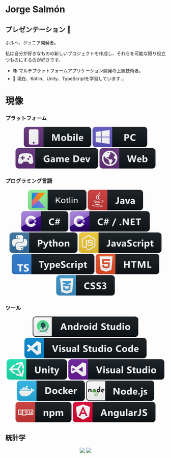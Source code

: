 # Jorge Salmón

## プレゼンテーション 👋

ホルヘ、ジュニア開発者。

私は自分が好きなものの新しいプロジェクトを作成し、それらを可能な限り役立つものにするのが好きです。

- 📚 マルチプラットフォームアプリケーション開発の上級技術者。
- 🌱 現在、Kotlin、Unity、TypeScriptを学習しています...

# 現像

### プラットフォーム

   <p align="center">
      <img src="https://github.com/MikeCodesDotNET/ColoredBadges/blob/master/svg/dev/misc/mobile.svg"/>
      <img src="https://github.com/MikeCodesDotNET/ColoredBadges/blob/master/svg/devices/pc.svg"/>
      <img src="https://github.com/MikeCodesDotNET/ColoredBadges/blob/master/svg/dev/misc/gamedev.svg"/>
      <img src="https://github.com/MikeCodesDotNET/ColoredBadges/blob/master/svg/dev/misc/web.svg"/>
   </p> 

### プログラミング言語

   <p align="center">
      <img src="https://github.com/JSalmon11/JSalmon11/blob/src/Languages/kotlin.svg"/>
      <img src="https://github.com/MikeCodesDotNET/ColoredBadges/blob/master/svg/dev/languages/java.svg"/>
      <img src="https://github.com/MikeCodesDotNET/ColoredBadges/blob/master/svg/dev/languages/csharp.svg"/>
      <img src="https://github.com/MikeCodesDotNET/ColoredBadges/blob/master/svg/dev/languages/csharp_dotnet.svg"/>
      <img src="https://github.com/MikeCodesDotNET/ColoredBadges/blob/master/svg/dev/languages/python.svg"/>
      <img src="https://github.com/MikeCodesDotNET/ColoredBadges/blob/master/svg/dev/languages/js.svg"/>
      <img src="https://github.com/YisusOnDev/YisusOnDev/blob/main/typescript.svg"/>
      <img src="https://github.com/MikeCodesDotNET/ColoredBadges/blob/master/svg/dev/languages/html.svg"/>
      <img src="https://github.com/MikeCodesDotNET/ColoredBadges/blob/master/svg/dev/languages/css3.svg"/>
   </p>  
   
### ツール

   <p align="center">
      <img src="https://github.com/MikeCodesDotNET/ColoredBadges/blob/master/svg/dev/tools/android_studio_colour.svg"/>
      <img src="https://github.com/MikeCodesDotNET/ColoredBadges/blob/master/svg/dev/tools/visualstudio_code.svg"/>
      <img src="https://github.com/MikeCodesDotNET/ColoredBadges/blob/master/svg/dev/frameworks/unity.svg"/>
      <img src="https://github.com/MikeCodesDotNET/ColoredBadges/blob/master/svg/dev/tools/visualstudio.svg"/>
      <img src="https://github.com/MikeCodesDotNET/ColoredBadges/blob/master/svg/dev/tools/docker.svg"/>
      <img src="https://github.com/MikeCodesDotNET/ColoredBadges/blob/master/svg/dev/frameworks/nodejs.svg"/>
      <img src="https://github.com/MikeCodesDotNET/ColoredBadges/blob/master/svg/dev/services/npm.svg"/>
      <img src="https://github.com/MikeCodesDotNET/ColoredBadges/blob/master/svg/dev/frameworks/angular.svg"/>
   </p>
   
## 統計学   

   <p align="center">
      <img width="54%" src="https://github-readme-stats.vercel.app/api?username=JSalmon11&layout=compact&theme=gotham&hide_border=true&count_private=true&show_icons=true&locale=ja"/>
      <img width="45%" src="https://github-readme-stats.vercel.app/api/top-langs/?username=JSalmon11&layout=compact&theme=gotham&hide_border=true&count_private=true&show_icons=true&locale=ja"/>
   </p>
